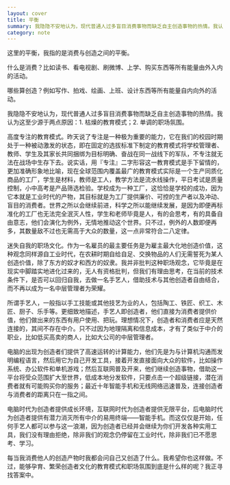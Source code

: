 ```yaml
---
layout: cover
title: 平衡
summary: 我隐隐不安地认为，现代普通人过多盲目消费事物而缺乏自主创造事物的热情。我认为这至少源于两点原因：1. 枯燥的教育模式；2. 单调的职场氛围。
category: note
---
```


这里的平衡，我指的是消费与创造之间的平衡。

什么是消费？比如读书、看电视剧、刷微博、上学、购买东西等所有能量由外入内的活动。

哪些算创造？例如写作、拍戏、绘画、上班、设计东西等所有能量自内向外的活动。

我隐隐不安地认为，现代普通人过多盲目消费事物而缺乏自主创造事物的热情。我认为这至少源于两点原因：1. 枯燥的教育模式；2. 单调的职场氛围。

高度专注的教育模式。昨天说了专注是一种极为重要的能力，它在我们的校园时期处于一种被动激发的状态，即在固定的选拔标准下制定的教育模式将学校管理者、教师、学生及其家长共同捆绑为目标明确、奋战在同一战线下的军队，不专注就无法在战场中生存下去。说实话，用『专注』二字形容这一教育模式是手下留情的，更加准确形象地比喻，现在全球范围内覆盖最广的教育模式实际是一个生产同质化商品的工厂，学生是材料，教师是工人，教学方法是流水线操作，平日考试是质量控制，小中高考是产品筛选检验。学校成为一种工厂，这恰恰是学校的成功，因为它本就是工业时代的产物，其目标就是为工厂提供廉价、可控的生产者以及冲动、盲目的消费者。世界之所以会继续前进，科学之所以能继续发展，是因为即便再标准化的工厂也无法完全泯灭人性，学生和老师毕竟是人，有的会思考，有的具备自由意志，他们会演化为例外，无情地推动这个世界。只不过，例外的人数即便再多，其数量敌不过也无需高于大众的数量，这一点非常符合二八定律。

迷失自我的职场文化。作为一名雇员的最主要任务是为雇主最大化地创造价值，这种观念同样源自工业时代，在农耕时期自给自足、交换物品的人们无需誓死为某人创造价值，除了东方的奴才和西方的奴隶。我并非批判这种职场观念，它毕竟是在现实中脚踏实地进化过来的，无人有资格批判，但我们有理由思考，在当前的技术条件下，是否可以回归自我，去做一名手艺人，借助技术与其他创造者自由结合，而不再以成为一名中层管理者为荣耀。

所谓手艺人，一般指以手工技能或其他技艺为业的人，包括陶工、铁匠、织工、木匠、厨子、乐手等。更细致地描述，手艺人即创造者，他们直接为消费者提供价值，他们做出来的东西有用户使用、把玩。理想情况下，创造者和消费者应是天然连接的，其间不存在中介。只不过因为地理隔离和信息成本，才有了类似于中介的职业，比如低买高卖的商人，比如大公司的中层管理者。

电脑的出现为创造者们提供了高速运转的计算能力，他们先是为与计算机沟通而发明编程语言，然后用它为自己开发工具，接着开发直接面向大众的软件，比如操作系统、办公软件和单机游戏；然后互联网普及开来，他们继续创造事物，借助这一平台将受众范围扩大至世界，低成本地分发软件，只要点击一个超级链接，潜在消费者就有可能购买你的服务；最近十年智能手机和无线网络迅速普及，连接创造者与消费者的距离只在一指之间。

电脑时代为创造者提供成长环境，互联网时代为创造者提供无限平台，后电脑时代为创造者提供有潜力消灭所有中介的易用终端——智能手机。而这仅仅是开始，任何手艺人都可以参与这一浪潮，因为创造者已经并会继续为你们开发各种实用工具，我们没有理由拒绝，除非我们的观念仍停留在工业时代，除非我们已不愿思考、学习。

每当我消费他人的创造产物时我都会问自己又创造了什么。我希望你也这样做。不过，能够孕育、繁荣创造者文化的教育模式和职场氛围到底是什么样的呢？我正寻找答案中。
